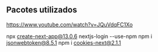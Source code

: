 
## Pacotes utilizados 

https://www.youtube.com/watch?v=JQuVdqFC1Xo

npx create-next-app@13.0.6 nextjs-login --use-npm
npm i jsonwebtoken@8.5.1
npm i cookies-next@2.1.1
